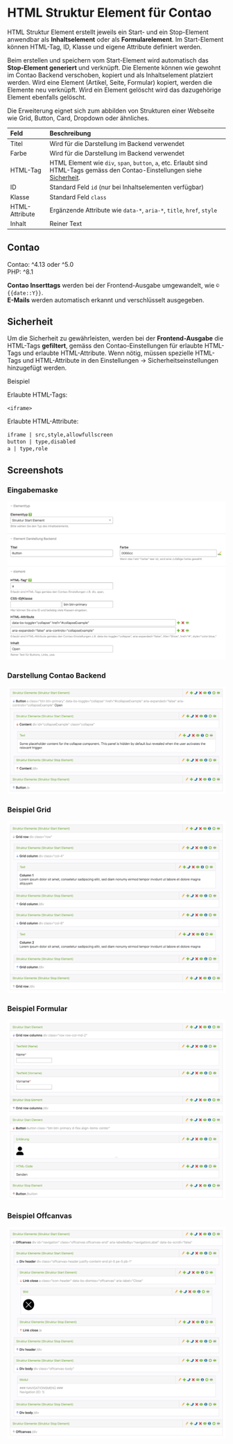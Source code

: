 # HTML Struktur Element für Contao

HTML Struktur Element erstellt jeweils ein Start- und ein Stop-Element anwendbar als **Inhaltselement** oder als **Formularelement**. Im Start-Element können HTML-Tag, ID, Klasse und eigene Attribute definiert werden.

Beim erstellen und speichern vom Start-Element wird automatisch das **Stop-Element generiert** und verknüpft. Die Elemente können wie gewohnt im Contao Backend verschoben, kopiert und als Inhaltselement platziert werden. Wird eine Element (Artikel, Seite, Formular) kopiert, werden die Elemente neu verknüpft. Wird ein Element gelöscht wird das dazugehörige Element ebenfalls gelöscht.

Die Erweiterung eignet sich zum abbilden von Strukturen einer Webseite wie Grid, Button, Card, Dropdown oder ähnliches. 


| Feld | Beschreibung |
| :--- | :--- |
| Titel | Wird für die Darstellung im Backend verwendet |
| Farbe | Wird für die Darstellung im Backend verwendet |
| HTML-Tag | HTML Element wie `div`, `span`, `button`, `a`, etc. Erlaubt sind HTML-Tags gemäss den Contao-Einstellungen siehe [Sicherheit](#sicherheit ).|
| ID | Standard Feld `id` (nur bei Inhaltselementen verfügbar) |
| Klasse | Standard Feld `class` |
| HTML-Attribute | Ergänzende Attribute wie `data-*`, `aria-*`, `title`, `href`, `style` |
| Inhalt | Reiner Text |

## Contao
Contao: ^4.13 oder ^5.0<br>
PHP:  ^8.1<br>

**Contao Inserttags** werden bei der Frontend-Ausgabe umgewandelt, wie `© {{date::Y}}`.<br>
**E-Mails** werden automatisch erkannt und verschlüsselt ausgegeben.<br>


## Sicherheit
Um die Sicherheit zu gewährleisten, werden bei der **Frontend-Ausgabe** die HTML-Tags **gefiltert**, gemäss den Contao-Einstellungen für erlaubte HTML-Tags und erlaubte HTML-Attribute. Wenn nötig, müssen spezielle HTML-Tags und HTML-Attribute in den Einstellungen -> Sicherheitseinstellungen hinzugefügt werden.

Beispiel

Erlaubte HTML-Tags: 
```
<iframe>
```
Erlaubte HTML-Attribute:
```
iframe | src,style,allowfullscreen
button | type,disabled
a | type,role
```



## Screenshots

### Eingabemaske
![Alt text](docs/structure_start.png?raw=true "struture element start")

### Darstellung Contao Backend
![Alt text](docs/structure_start_buttonbackend.png?raw=true "struture element backend")

### Beispiel Grid
![Alt text](docs/structure_start_grid.png?raw=true "struture element grid")

### Beispiel Formular
![Alt text](docs/structure_start_formularbackend.png?raw=true "struture element formular")

### Beispiel Offcanvas
![Alt text](docs/offcanvas.png?raw=true "offcanvas")


